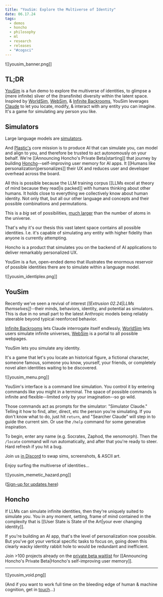 ```yaml
---
title: "YouSim: Explore the Multiverse of Identity"
date: 06.17.24
tags:
  - demos
  - honcho
  - philosophy
  - ml
  - research
  - releases
  - "#cogsci"
---
```

![[yousim_banner.png]]
## TL;DR

[YouSim](https://yousim.ai) is a fun demo to explore the multiverse of identities, to glimpse a (mere infinite) sliver of the (transfinite) diversity within the latent space. Inspired by [WorldSim](https://worldsim.nousresearch.com/), [WebSim](https://websim.ai/), & [Infinite Backrooms](https://dreams-of-an-electric-mind.webflow.io/), YouSim leverages [Claude](https://claude.ai/) to let you locate, modify, & interact with any entity you can imagine. It's a game for simulating any person you like.

## Simulators

Large language models are [simulators](https://www.astralcodexten.com/p/janus-simulators). 

And [Plastic's](https://plasticlabs.ai) core mission is to produce AI that can simulate you, can model and align to you, and therefore be trusted to act autonomously on your behalf. We're [[Announcing Honcho's Private Beta|starting]] that journey by building [Honcho](https://honcho.dev)--self-improving user memory for AI apps. It [[Humans like personalization|personalizes]] their UX and reduces user and developer overhead across the board.

All this is possible because the LLM training corpus [[LLMs excel at theory of mind because they read|is packed]] with humans thinking about other humans. It holds close to everything we collectively know about human identity. Not only that, but all our other language and concepts and their possible combinations and permutations. 

This is a *big* set of possibilities, [much larger](https://www.youtube.com/watch?v=2cQmQIYNI5M&t=1437s) than the number of atoms in the universe.

That's why it's our thesis this vast latent space contains all possible identities. I.e. it's capable of simulating any entity with higher fidelity than anyone is currently attempting.

Honcho is a product that simulates you on the backend of AI applications to deliver remarkably personalized UX. 

YouSim is a fun, open-ended demo that illustrates the enormous reservoir of possible identities there are to simulate within a language model. 

![[yousim_identiplex.png]]

## YouSim

Recently we've seen a revival of interest *[[Extrusion 02.24|LLMs themselves]]*--their minds, behaviors, identity, and potential as simulators. This is due in no small part to the latest Anthropic models being reliably steerable beyond typical reenforced behavior.

[Infinite Backrooms](https://dreams-of-an-electric-mind.webflow.io/) lets Claude interrogate itself endlessly, [WorldSim](https://worldsim.nousresearch.com/) lets users simulate infinite universes, [WebSim](https://websim.ai/) is a portal to all possible webpages.

YouSim lets you simulate any identity. 

It's a game that let's you locate an historical figure, a fictional character, someone famous, someone you know, yourself, your friends, or completely novel alien identities waiting to be discovered. 

![[yousim_menu.png]]

YouSim's interface is a command line simulation. You control it by entering commands like you might in a terminal. The space of possible commands is infinite and flexible--limited only by your imagination--so go wild.

Those commands act as prompts for the simulator: "Simulator Claude." Telling it how to find, alter, direct, etc the person you're simulating. If you don't know what to do, just hit `return`, and "Searcher Claude" will step in to guide the current sim. Or use the `/help` command for some generative inspiration.

To begin, enter any name (e.g. Socrates, Zaphod, the xenomorph). Then the `/locate` command will run automatically, and after that you're ready to steer. Hard refresh if you hit a bug.

Join us [in Discord](https://plasticlabs.ai) to swap sims, screenshots, & ASCII art.

Enjoy surfing the multiverse of identities...

![[yousim_memetic_hazard.png]]

([Sign-up for updates here](https://plasticlabs.typeform.com/yousimupdates))
## Honcho

If LLMs can simulate infinite identities, then they're uniquely suited to simulate *you*. You in any moment, setting, frame of mind contained in the complexity that is [[User State is State of the Art|your ever changing identity]]. 

If you're building an AI app, that's the level of personalization now possible. But you've got your vertical specific tasks to focus on, going down this clearly wacky identity rabbit hole to would be redundant and inefficient.

Join >100 projects already on the [private beta waitlist](https://plasticlabs.typeform.com/honchobeta) for [[Announcing Honcho's Private Beta|Honcho's self-improving user memory]].

---

![[yousim_void.png]]

(And if you want to work full time on the bleeding edge of human & machine cognition, get in [touch](mailto:hello@plasticlabs.ai)...)